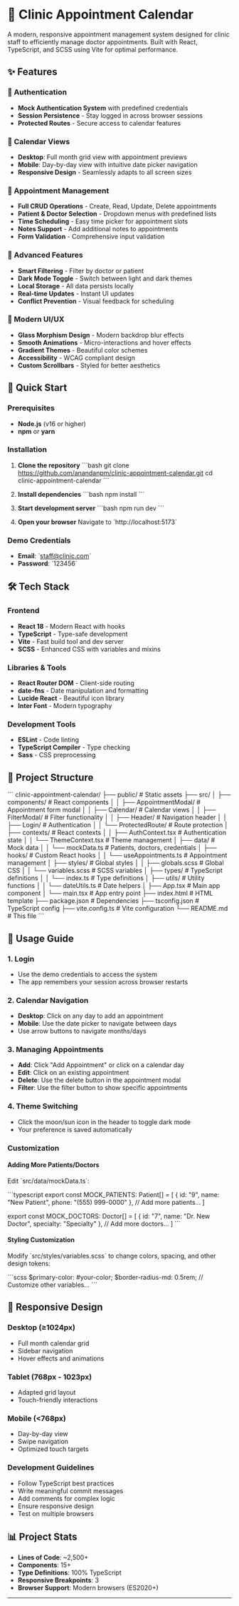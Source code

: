 # 🏥 Clinic Appointment Calendar

A modern, responsive appointment management system designed for clinic staff to efficiently manage doctor appointments. Built with React, TypeScript, and SCSS using Vite for optimal performance.


## ✨ Features

### 🔐 Authentication
- **Mock Authentication System** with predefined credentials
- **Session Persistence** - Stay logged in across browser sessions
- **Protected Routes** - Secure access to calendar features

### 📅 Calendar Views
- **Desktop**: Full month grid view with appointment previews
- **Mobile**: Day-by-day view with intuitive date picker navigation
- **Responsive Design** - Seamlessly adapts to all screen sizes

### 👥 Appointment Management
- **Full CRUD Operations** - Create, Read, Update, Delete appointments
- **Patient & Doctor Selection** - Dropdown menus with predefined lists
- **Time Scheduling** - Easy time picker for appointment slots
- **Notes Support** - Add additional notes to appointments
- **Form Validation** - Comprehensive input validation

### 🎯 Advanced Features
- **Smart Filtering** - Filter by doctor or patient
- **Dark Mode Toggle** - Switch between light and dark themes
- **Local Storage** - All data persists locally
- **Real-time Updates** - Instant UI updates
- **Conflict Prevention** - Visual feedback for scheduling

### 🎨 Modern UI/UX
- **Glass Morphism Design** - Modern backdrop blur effects
- **Smooth Animations** - Micro-interactions and hover effects
- **Gradient Themes** - Beautiful color schemes
- **Accessibility** - WCAG compliant design
- **Custom Scrollbars** - Styled for better aesthetics

## 🚀 Quick Start

### Prerequisites
- **Node.js** (v16 or higher)
- **npm** or **yarn**

### Installation

1. **Clone the repository**
   \`\`\`bash
   git clone https://github.com/anandanpm/clinic-appointment-calendar.git
   cd clinic-appointment-calendar
   \`\`\`

2. **Install dependencies**
   \`\`\`bash
   npm install
   \`\`\`

3. **Start development server**
   \`\`\`bash
   npm run dev
   \`\`\`

4. **Open your browser**
   Navigate to \`http://localhost:5173\`

### Demo Credentials
- **Email**: \`staff@clinic.com\`
- **Password**: \`123456\`

## 🛠️ Tech Stack

### Frontend
- **React 18** - Modern React with hooks
- **TypeScript** - Type-safe development
- **Vite** - Fast build tool and dev server
- **SCSS** - Enhanced CSS with variables and mixins

### Libraries & Tools
- **React Router DOM** - Client-side routing
- **date-fns** - Date manipulation and formatting
- **Lucide React** - Beautiful icon library
- **Inter Font** - Modern typography

### Development Tools
- **ESLint** - Code linting
- **TypeScript Compiler** - Type checking
- **Sass** - CSS preprocessing

## 📁 Project Structure

\`\`\`
clinic-appointment-calendar/
├── public/                     # Static assets
├── src/
│   ├── components/            # React components
│   │   ├── AppointmentModal/  # Appointment form modal
│   │   ├── Calendar/          # Calendar views
│   │   ├── FilterModal/       # Filter functionality
│   │   ├── Header/           # Navigation header
│   │   ├── Login/            # Authentication
│   │   └── ProtectedRoute/   # Route protection
│   ├── contexts/             # React contexts
│   │   ├── AuthContext.tsx   # Authentication state
│   │   └── ThemeContext.tsx  # Theme management
│   ├── data/                 # Mock data
│   │   └── mockData.ts       # Patients, doctors, credentials
│   ├── hooks/                # Custom React hooks
│   │   └── useAppointments.ts # Appointment management
│   ├── styles/               # Global styles
│   │   ├── globals.scss      # Global CSS
│   │   └── variables.scss    # SCSS variables
│   ├── types/                # TypeScript definitions
│   │   └── index.ts          # Type definitions
│   ├── utils/                # Utility functions
│   │   └── dateUtils.ts      # Date helpers
│   ├── App.tsx               # Main app component
│   └── main.tsx              # App entry point
├── index.html                # HTML template
├── package.json              # Dependencies
├── tsconfig.json             # TypeScript config
├── vite.config.ts            # Vite configuration
└── README.md                 # This file
\`\`\`

## 🎯 Usage Guide

### 1. Login
- Use the demo credentials to access the system
- The app remembers your session across browser restarts

### 2. Calendar Navigation
- **Desktop**: Click on any day to add an appointment
- **Mobile**: Use the date picker to navigate between days
- Use arrow buttons to navigate months/days

### 3. Managing Appointments
- **Add**: Click "Add Appointment" or click on a calendar day
- **Edit**: Click on an existing appointment
- **Delete**: Use the delete button in the appointment modal
- **Filter**: Use the filter button to show specific appointments

### 4. Theme Switching
- Click the moon/sun icon in the header to toggle dark mode
- Your preference is saved automatically

### Customization

#### Adding More Patients/Doctors
Edit \`src/data/mockData.ts\`:

\`\`\`typescript
export const MOCK_PATIENTS: Patient[] = [
  { id: "9", name: "New Patient", phone: "(555) 999-0000" },
  // Add more patients...
]

export const MOCK_DOCTORS: Doctor[] = [
  { id: "7", name: "Dr. New Doctor", specialty: "Specialty" },
  // Add more doctors...
]
\`\`\`

#### Styling Customization
Modify \`src/styles/variables.scss\` to change colors, spacing, and other design tokens:

\`\`\`scss
$primary-color: #your-color;
$border-radius-md: 0.5rem;
// Customize other variables...
\`\`\`

## 📱 Responsive Design

### Desktop (≥1024px)
- Full month calendar grid
- Sidebar navigation
- Hover effects and animations

### Tablet (768px - 1023px)
- Adapted grid layout
- Touch-friendly interactions

### Mobile (<768px)
- Day-by-day view
- Swipe navigation
- Optimized touch targets

### Development Guidelines
- Follow TypeScript best practices
- Write meaningful commit messages
- Add comments for complex logic
- Ensure responsive design
- Test on multiple browsers

## 📊 Project Stats

- **Lines of Code**: ~2,500+
- **Components**: 15+
- **Type Definitions**: 100% TypeScript
- **Responsive Breakpoints**: 3
- **Browser Support**: Modern browsers (ES2020+)

---

